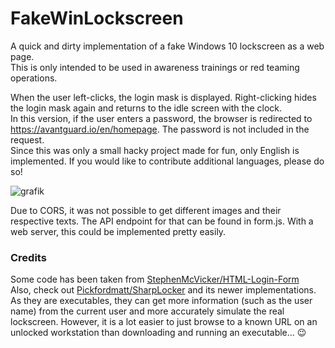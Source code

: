 # FakeWinLockscreen
A quick and dirty implementation of a fake Windows 10 lockscreen as a web page.  
This is only intended to be used in awareness trainings or red teaming operations.

When the user left-clicks, the login mask is displayed. Right-clicking hides the login mask again and returns to the idle screen with the clock.  
In this version, if the user enters a password, the browser is redirected to https://avantguard.io/en/homepage. The password is not included in the request.  
Since this was only a small hacky project made for fun, only English is implemented. If you would like to contribute additional languages, please do so!  

![grafik](https://github.com/jannlemm0913/FakeWinLockscreen/assets/37586835/a29e4fe2-51bb-4955-8c33-b038c9c20e16)

Due to CORS, it was not possible to get different images and their respective texts. The API endpoint for that can be found in form.js. With a web server, this could be implemented pretty easily.

### Credits
Some code has been taken from [StephenMcVicker/HTML-Login-Form](https://github.com/StephenMcVicker/HTML-Login-Form)  
Also, check out [Pickfordmatt/SharpLocker](https://github.com/Pickfordmatt/SharpLocker) and its newer implementations. As they are executables, they can get more information (such as the user name) from the current user and more accurately simulate the real lockscreen. However, it is a lot easier to just browse to a known URL on an unlocked workstation than downloading and running an executable... :wink:

